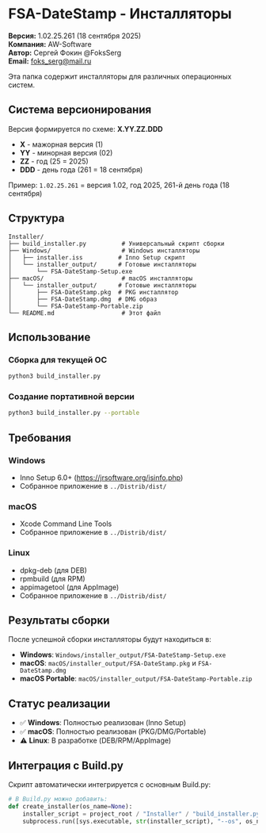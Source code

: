 # FSA-DateStamp - Инсталляторы

**Версия:** 1.02.25.261 (18 сентября 2025)  
**Компания:** AW-Software  
**Автор:** Сергей Фокин @FoksSerg  
**Email:** foks_serg@mail.ru

Эта папка содержит инсталляторы для различных операционных систем.

## Система версионирования

Версия формируется по схеме: **X.YY.ZZ.DDD**
- **X** - мажорная версия (1)
- **YY** - минорная версия (02)
- **ZZ** - год (25 = 2025)
- **DDD** - день года (261 = 18 сентября)

Пример: `1.02.25.261` = версия 1.02, год 2025, 261-й день года (18 сентября)

## Структура

```
Installer/
├── build_installer.py          # Универсальный скрипт сборки
├── Windows/                    # Windows инсталляторы
│   ├── installer.iss          # Inno Setup скрипт
│   └── installer_output/      # Готовые инсталляторы
│       └── FSA-DateStamp-Setup.exe
├── macOS/                      # macOS инсталляторы
│   └── installer_output/      # Готовые инсталляторы
│       ├── FSA-DateStamp.pkg  # PKG инсталлятор
│       ├── FSA-DateStamp.dmg  # DMG образ
│       └── FSA-DateStamp-Portable.zip
└── README.md                   # Этот файл
```

## Использование

### Сборка для текущей ОС
```bash
python3 build_installer.py
```

### Создание портативной версии
```bash
python3 build_installer.py --portable
```

## Требования

### Windows
- Inno Setup 6.0+ (https://jrsoftware.org/isinfo.php)
- Собранное приложение в `../Distrib/dist/`

### macOS
- Xcode Command Line Tools
- Собранное приложение в `../Distrib/dist/`

### Linux
- dpkg-deb (для DEB)
- rpmbuild (для RPM)
- appimagetool (для AppImage)
- Собранное приложение в `../Distrib/dist/`

## Результаты сборки

После успешной сборки инсталляторы будут находиться в:
- **Windows**: `Windows/installer_output/FSA-DateStamp-Setup.exe`
- **macOS**: `macOS/installer_output/FSA-DateStamp.pkg` и `FSA-DateStamp.dmg`
- **macOS Portable**: `macOS/installer_output/FSA-DateStamp-Portable.zip`

## Статус реализации

- ✅ **Windows**: Полностью реализован (Inno Setup)
- ✅ **macOS**: Полностью реализован (PKG/DMG/Portable)
- ⚠️ **Linux**: В разработке (DEB/RPM/AppImage)

## Интеграция с Build.py

Скрипт автоматически интегрируется с основным Build.py:

```python
# В Build.py можно добавить:
def create_installer(os_name=None):
    installer_script = project_root / "Installer" / "build_installer.py"
    subprocess.run([sys.executable, str(installer_script), "--os", os_name])
```
